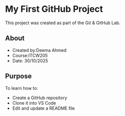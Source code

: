# My First GitHub Project
This project was created as part of the Git & GitHub Lab.

## About
- Created by:Deema Ahmed 
- Course:ITCW205
- Date: 30/10/2025

## Purpose
To learn how to:
- Create a GitHub repository
- Clone it into VS Code
- Edit and update a README file
